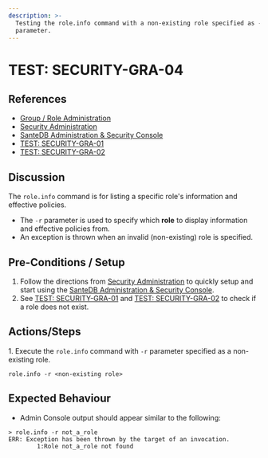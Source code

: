 ```yaml
---
description: >-
  Testing the role.info command with a non-existing role specified as -r
  parameter.
---
```


# TEST: SECURITY-GRA-04

## References

* [Group / Role Administration](../../../../../../operations/server-administration/santedb-icdr-admin-console/group-role-management.md)
* [Security Administration](../../../../../../operations/system-administration/security-administration/#demo-environment)&#x20;
* [SanteDB Administration & Security Console](../../../../../../operations/server-administration/santedb-icdr-admin-console/)
* [TEST: SECURITY-GRA-01](test-security-gra-01.md)
*   [TEST: SECURITY-GRA-02](test-security-gra-02.md)&#x20;



## Discussion

The `role.info` command is for listing a specific role's information and effective policies.&#x20;

* The `-r` parameter is used to specify which **role** to display information and effective policies from.&#x20;
* An exception is thrown when an invalid (non-existing) role is specified.

## Pre-Conditions / Setup

1. Follow the directions from [Security Administration](../../../../../../operations/system-administration/security-administration/#demo-environment) to quickly setup and start using the [SanteDB Administration & Security Console](../../../../../../operations/server-administration/santedb-icdr-admin-console/).
2. See [TEST: SECURITY-GRA-01](test-security-gra-01.md) and [TEST: SECURITY-GRA-02](test-security-gra-02.md) to check if a role does not exist.

## Actions/Steps

1\. Execute the `role.info` command with `-r` parameter specified as a non-existing role.

```
role.info -r <non-existing role>
```

## Expected Behaviour

* Admin Console output should appear similar to the following:

```
> role.info -r not_a_role
ERR: Exception has been thrown by the target of an invocation.
        1:Role not_a_role not found
```

